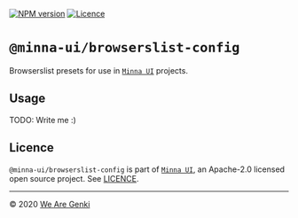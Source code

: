 [![NPM version](https://img.shields.io/npm/v/@minna-ui/browserslist-config.svg)](https://www.npmjs.com/package/@minna-ui/browserslist-config)
[![Licence](https://img.shields.io/npm/l/@minna-ui/browserslist-config.svg)](https://github.com/WeAreGenki/minna-ui/blob/master/LICENCE)

# `@minna-ui/browserslist-config`

Browserslist presets for use in [`Minna UI`](https://github.com/WeAreGenki/minna-ui) projects.

## Usage

TODO: Write me :)

## Licence

`@minna-ui/browserslist-config` is part of [`Minna UI`](https://github.com/WeAreGenki/minna-ui), an Apache-2.0 licensed open source project. See [LICENCE](https://github.com/WeAreGenki/minna-ui/blob/master/LICENCE).

---

© 2020 [We Are Genki](https://wearegenki.com)
